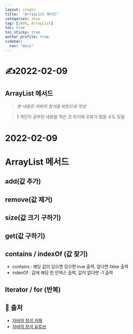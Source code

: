 ```yaml
---
layout: single
title:  "ArrayList 메서드"
categories: Java
tag: [JAVA, ArrayList]
toc: true
toc_sticky: true
author_profile: true
sidebar:
  nav: "docs"
---
```


# ✍2022-02-09

## ArrayList 메서드

<!--Quote-->
> *본 내용은 자바의 정석을 바탕으로 작성*

> ❗ 개인이 공부한 내용을 적은 것 이기에 오류가 많을 수도 있음


# 2022-02-09

# ArrayList 메서드

## add(값 추가)

<script src="https://gist.github.com/kimyeong96/2fcd166bb2ae5379fc1366aca2150e7f.js"></script>

## remove(값 제거)

<script src="https://gist.github.com/kimyeong96/8e9cf466c378d2a8444b4f68d9682baf.js"></script>

## size(값 크기 구하기)

<script src="https://gist.github.com/kimyeong96/25ee15f53955d87d9b9fbff4334dcb06.js"></script>

## get(값 구하기)

<script src="https://gist.github.com/kimyeong96/7b82a1a309d37fc0cc1e5b751f59952e.js"></script>

## contains / indexOf (값 찾기)

<script src="https://gist.github.com/kimyeong96/a05e8aec7129838e50a2f1c963f2c440.js"></script>

- contains : 해당 값이 있으면 있으면 true 출력,  없다면 false 출력
- indexOf :  값에 해당 한 인덱스 출력, 값이 없다면 -1 출력

## Iterator / for (반복)

<script src="https://gist.github.com/kimyeong96/fb2811aed89cf59eccb518aba2994b0f.js"></script>

## 📑 출처

 - [자바의 정석 카페](https://cafe.naver.com/javachobostudy)
 - [자바의 정석 유튜브](https://www.youtube.com/user/MasterNKS)